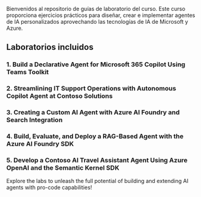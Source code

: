 

Bienvenidos al repositorio de guías de laboratorio del curso. Este curso proporciona ejercicios prácticos para diseñar, crear e implementar agentes de IA personalizados aprovechando las tecnologías de IA de Microsoft y Azure.


## Laboratorios incluidos

### 1. Build a Declarative Agent for Microsoft 365 Copilot Using Teams Toolkit

### 2. Streamlining IT Support Operations with Autonomous Copilot Agent at Contoso Solutions

### 3. Creating a Custom AI Agent with Azure AI Foundry and Search Integration

### 4. Build, Evaluate, and Deploy a RAG-Based Agent with the Azure AI Foundry SDK

### 5. Develop a Contoso AI Travel Assistant Agent Using Azure OpenAI and the Semantic Kernel SDK

Explore the labs to unleash the full potential of building and extending AI agents with pro-code capabilities!
